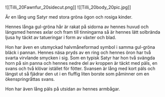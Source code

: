 
![[Tilli_20Fawnfur_20sidecut.png]]
![[Tilli_20body_20pic.jpg]]

Är en lång ung Satyr med stora gröna ögon och rosiga kinder.

Hennes långa gul-gröna hår är rakat på sidorna av hennes huvud och längsmed hennes axlar och fram till tinningarna så är hennes lätt solbrända ljusa hy täckt av tatueringar i form av växter och blad.

Hon har även en utsmyckad halvmåneformad symbol i samma gul-gröna bläck i pannan. Hennes näsa pryds av en ring och hennes öron har två svarta virvlande smycken i sig. Som en typisk Satyr har hon två svängda horn på sin panna och hennes nedre del av kroppen är täckt med päls, en svans och två klövar istället för fötter. Svansen är lång med kort päls och längst ut så fjädrar den ut i en fluffig liten borste som påminner om en ökenspringråttas svans.

Hon har även lång päls på utsidan av hennes armbågar.
